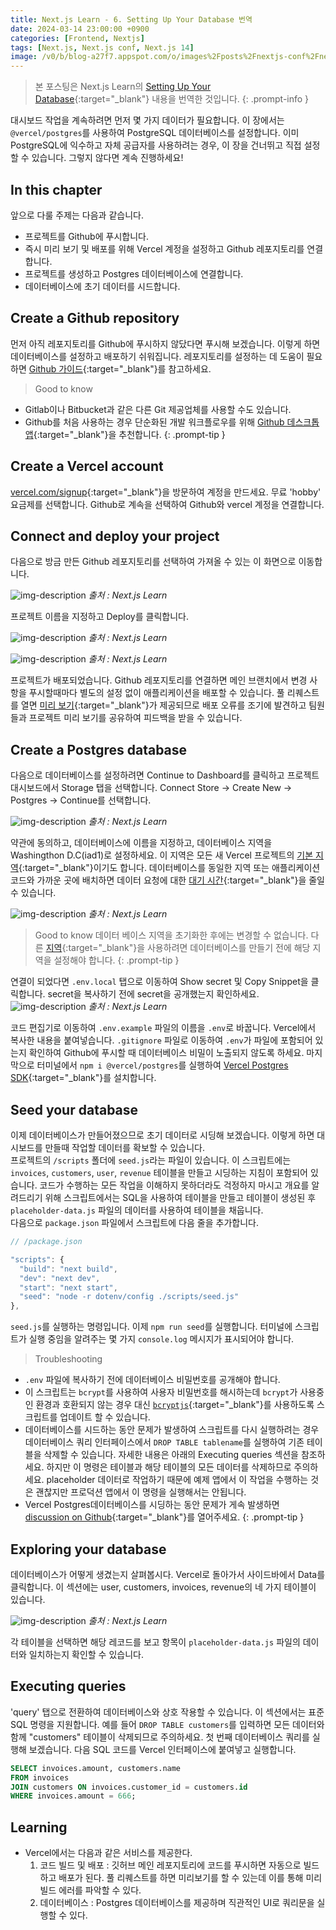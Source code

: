 ```yaml
---
title: Next.js Learn - 6. Setting Up Your Database 번역
date: 2024-03-14 23:00:00 +0900
categories: [Frontend, Nextjs]
tags: [Next.js, Next.js conf, Next.js 14]
image: /v0/b/blog-a27f7.appspot.com/o/images%2Fposts%2Fnextjs-conf%2Fnextjs.png?alt=media&token=09247773-9707-4dd1-b3ca-3fe7f943497a
---
```


> 본 포스팅은 Next.js Learn의 [Setting Up Your Database](https://nextjs.org/learn/dashboard-app/setting-up-your-database){:target="\_blank"} 내용을 번역한 것입니다.
{: .prompt-info }

대시보드 작업을 계속하려면 먼저 몇 가지 데이터가 필요합니다. 이 장에서는 `@vercel/postgres`를 사용하여 PostgreSQL 데이터베이스를 설정합니다. 이미 PostgreSQL에 익수하고 자체 공급자를 사용하려는 경우, 이 장을 건너뛰고 직접 설정할 수 있습니다. 그렇지 않다면 계속 진행하세요!

## In this chapter
앞으로 다룰 주제는 다음과 같습니다.

- 프로젝트를 Github에 푸시합니다.
- 즉시 미리 보기 및 배포를 위해 Vercel 계정을 설정하고 Github 레포지토리를 연결합니다.
- 프로젝트를 생성하고 Postgres 데이터베이스에 연결합니다.
- 데이터베이스에 초기 데이터를 시드합니다.

## Create a Github repository
먼저 아직 레포지토리를 Github에 푸시하지 않닸다면 푸시해 보겠습니다. 이렇게 하면 데이터베이스를 설정하고 배포하기 쉬워집니다. 레포지토리를 설정하는 데 도움이 필요하면 [Github 가이드](https://docs.github.com/en/repositories/creating-and-managing-repositories/quickstart-for-repositories){:target="\_blank"}를 참고하세요.

> Good to know
- Gitlab이나 Bitbucket과 같은 다른 Git 제공업체를 사용할 수도 있습니다.
- Github를 처음 사용하는 경우 단순화된 개발 워크플로우를 위해 [Github 데스크톱 앱](https://desktop.github.com/){:target="\_blank"}을 추천합니다.
{: .prompt-tip }

## Create a Vercel account
[vercel.com/signup](http://vercel.com/signup){:target="\_blank"}을 방문하여 계정을 만드세요. 무료 'hobby' 요금제를 선택합니다. Github로 계속을 선택하여 Github와 vercel 계정을 연결합니다.

## Connect and deploy your project
다음으로 방금 만든 Github 레포지토리를 선택하여 가져올 수 있는 이 화면으로 이동합니다.

![img-description](https://firebasestorage.googleapis.com/v0/b/blog-a27f7.appspot.com/o/images%2Fposts%2Fsetting-up-your-database%2Fimage_1.png?alt=media&token=d629ef65-61e6-4b09-a9fc-9d0204243ea1)
_출처 : Next.js Learn_

프로젝트 이름을 지정하고 Deploy를 클릭합니다.

![img-description](https://firebasestorage.googleapis.com/v0/b/blog-a27f7.appspot.com/o/images%2Fposts%2Fsetting-up-your-database%2Fimage_2.png?alt=media&token=d511a19b-8389-4c55-9910-de40263846d8)
_출처 : Next.js Learn_

![img-description](https://firebasestorage.googleapis.com/v0/b/blog-a27f7.appspot.com/o/images%2Fposts%2Fsetting-up-your-database%2Fimage_3.png?alt=media&token=8952b66f-43d0-4e27-ab1b-501bbdfd0bc5)
_출처 : Next.js Learn_

프로젝트가 배포되었습니다. Github 레포지토리를 연결하면 메인 브랜치에서 변경 사항을 푸시할때마다 별도의 설정 없이 애플리케이션을 배포할 수 있습니다. 풀 리퀘스트를 열면 [미리 보기](https://vercel.com/docs/deployments/preview-deployments#preview-urls){:target="\_blank"}가 제공되므로 배포 오류를 조기에 발견하고 팀원들과 프로젝트 미리 보기를 공유하여 피드백을 받을 수 있습니다.

## Create a Postgres database
다음으로 데이터베이스를 설정하려면 Continue to Dashboard를 클릭하고 프로젝트 대시보드에서 Storage 탭을 선택합니다. Connect Store -> Create New -> Postgres -> Continue를 선택합니다.

![img-description](https://firebasestorage.googleapis.com/v0/b/blog-a27f7.appspot.com/o/images%2Fposts%2Fsetting-up-your-database%2Fimage_4.png?alt=media&token=55307e81-c0b0-4fd9-9ef0-0ccf59654857)
_출처 : Next.js Learn_

약관에 동의하고, 데이터베이스에 이름을 지정하고, 데이터베이스 지역을 Washingthon D.C(iad1)로 설정하세요. 이 지역은 모든 새 Vercel 프로젝트의 [기본 지역](https://vercel.com/docs/functions/configuring-functions/region#select-a-default-serverless-region){:target="\_blank"}이기도 합니다. 데이터베이스를 동일한 지역 또는 애플리케이션 코드와 가까운 곳에 배치하면 데이터 요청에 대한 [대기 시간](https://developer.mozilla.org/en-US/docs/Web/Performance/Understanding_latency){:target="\_blank"}을 줄일 수 있습니다.

![img-description](https://firebasestorage.googleapis.com/v0/b/blog-a27f7.appspot.com/o/images%2Fposts%2Fsetting-up-your-database%2Fimage_5.png?alt=media&token=fe803f95-ec31-455e-bb7a-bcafc2a1fca3)
_출처 : Next.js Learn_

> Good to know
데이터 베이스 지역을 초기화한 후에는 변경할 수 없습니다. 다른 [지역](https://vercel.com/docs/storage/vercel-postgres/limits#supported-regions){:target="\_blank"}을 사용하려면 데이터베이스를 만들기 전에 해당 지역을 설정해야 합니다.
{: .prompt-tip }

연결이 되었다면 `.env.local` 탭으로 이동하여 Show secret 및 Copy Snippet을 클릭합니다. secret을 복사하기 전에 secret을 공개했는지 확인하세요.
![img-description](https://firebasestorage.googleapis.com/v0/b/blog-a27f7.appspot.com/o/images%2Fposts%2Fsetting-up-your-database%2Fimage_6.png?alt=media&token=5f2ecbf1-3866-4540-a997-0e0094e701b0)
_출처 : Next.js Learn_

코드 편집기로 이동하여 `.env.example` 파일의 이름을 `.env`로 바꿉니다. Vercel에서 복사한 내용을 붙여넣습니다. `.gitignore` 파일로 이동하여 `.env`가 파일에 포함되어 있는지 확인하여 Github에 푸시할 때 데이터베이스 비밀이 노출되지 않도록 하세요. 마지막으로 터미널에서 `npm i @vercel/postgres`를 실행하여 [Vercel Postgres SDK](https://vercel.com/docs/storage/vercel-postgres/sdk){:target="\_blank"}를 설치합니다.

## Seed your database
이제 데이터베이스가 만들어졌으므로 초기 데이터로 시딩해 보겠습니다. 이렇게 하면 대시보드를 만들때 작업할 데이터를 확보할 수 있습니다. <br />
프로젝트의 `/scripts` 폴더에 `seed.js`라는 파일이 있습니다. 이 스크립트에는 `invoices`, `customers`, `user`, `revenue` 테이블을 만들고 시딩하는 지침이 포함되어 있습니다. 코드가 수행하는 모든 작업을 이해하지 못하더라도 걱정하지 마시고 개요를 알려드리기 위해 스크립트에서는 SQL을 사용하여 테이블을 만들고 테이블이 생성된 후 `placeholder-data.js` 파일의 데이터를 사용하여 테이블을 채웁니다. <br />
다음으로 `package.json` 파일에서 스크립트에 다음 줄을 추가합니다.

```typescript
// /package.json

"scripts": {
  "build": "next build",
  "dev": "next dev",
  "start": "next start",
  "seed": "node -r dotenv/config ./scripts/seed.js"
},
```

`seed.js`를 실행하는 명령입니다. 이제 `npm run seed`를 실행합니다. 터미널에 스크립트가 실행 중임을 알려주는 몇 가지 `console.log` 메시지가 표시되어야 합니다.

> Troubleshooting
- `.env` 파일에 복사하기 전에 데이터베이스 비밀번호를 공개해야 합니다.
- 이 스크립트는 `bcrypt`를 사용하여 사용자 비밀번호를 해시하는데 `bcrypt`가 사용중인 환경과 호환되지 않는 경우 대신 [`bcryptjs`](https://www.npmjs.com/package/bcryptjs){:target="\_blank"}를 사용하도록 스크립트를 업데이트 할 수 있습니다.
- 데이터베이스를 시드하는 동안 문제가 발생하여 스크립트를 다시 실행하려는 경우 데이터베이스 쿼리 인터페이스에서 `DROP TABLE tablename`를 실행하여 기존 테이블을 삭제할 수 있습니다. 자세한 내용은 아래의 Executing queries 섹션을 참조하세요. 하지만 이 명령은 테이블과 해당 테이블의 모든 데이터를 삭제하므로 주의하세요. placeholder 데이터로 작업하기 때문에 예제 앱에서 이 작업을 수행하는 것은 괜찮지만 프로덕션 앱에서 이 명령을 실행해서는 안됩니다.
- Vercel Postgres데이터베이스를 시딩하는 동안 문제가 게속 발생하면 [discussion on Github](https://github.com/vercel/next-learn/issues){:target="\_blank"}를 열어주세요.
{: .prompt-tip }

## Exploring your database
데이터베이스가 어떻게 생겼는지 살펴봅시다. Vercel로 돌아가서 사이드바에서 Data를 클릭합니다. 이 섹션에는 user, customers, invoices, revenue의 네 가지 테이블이 있습니다.

![img-description](https://firebasestorage.googleapis.com/v0/b/blog-a27f7.appspot.com/o/images%2Fposts%2Fsetting-up-your-database%2Fimage_7.png?alt=media&token=899c5092-77bd-4ed2-a61e-db6717669b10)
_출처 : Next.js Learn_

각 테이블을 선택하면 해당 레코드를 보고 항목이 `placeholder-data.js` 파일의 데이터와 일치하는지 확인할 수 있습니다.

## Executing queries
'query' 탭으로 전환하여 데이터베이스와 상호 작용할 수 있습니다. 이 섹션에서는 표준 SQL 명령을 지원합니다. 예를 들어 `DROP TABLE customers`를 입력하면 모든 데이터와 함께 "customers" 테이블이 삭제되므로 주의하세요. 첫 번째 데이터베이스 쿼리를 실행해 보겠습니다. 다음 SQL 코드를 Vercel 인터페이스에 붙여넣고 실행합니다.

```sql
SELECT invoices.amount, customers.name
FROM invoices
JOIN customers ON invoices.customer_id = customers.id
WHERE invoices.amount = 666;
```

## Learning
- Vercel에서는 다음과 같은 서비스를 제공한다.
    1. 코드 빌드 및 배포 : 깃허브 메인 레포지토리에 코드를 푸시하면 자동으로 빌드하고 배포가 된다. 풀 리퀘스트를 하면 미리보기를 할 수 있는데 이를 통해 미리 빌드 에러를 파악할 수 있다.
    2. 데이터베이스 : Postgres 데이터베이스를 제공하며 직관적인 UI로 쿼리문을 실행할 수 있다.